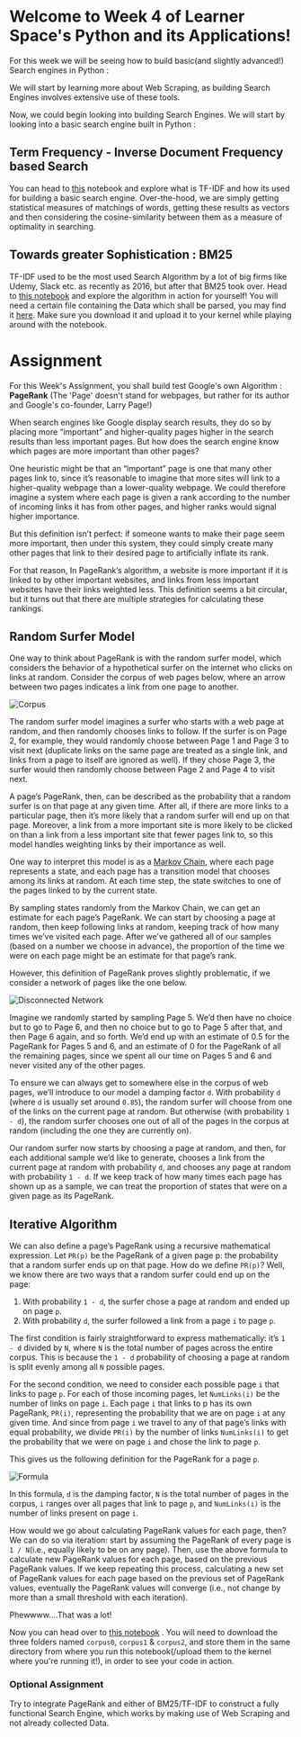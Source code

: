 # Welcome to Week 4 of Learner Space's Python and its Applications!

For this week we will be seeing how to build basic(and slightly advanced!) Search engines in Python :

We will start by learning more about Web Scraping, as building Search Engines involves extensive use of these tools.












Now, we could begin looking into building Search Engines. We will start by looking into a basic search engine built in Python :

## Term Frequency - Inverse Document Frequency based Search

You can head to [this](https://github.com/wncc/TSS-2021/blob/main/Python%20%26%20its%20Applications/Week-4/FirstEngine.ipynb) notebook and explore what is TF-IDF and how its used for building a basic search engine. Over-the-hood, we are simply getting statistical measures of matchings of words, getting these results as vectors and then considering the cosine-similarity between them as a measure of optimality in searching.

## Towards greater Sophistication : BM25

TF-IDF used to be the most used Search Algorithm by a lot of big firms like Udemy, Slack etc. as recently as 2016, but after that BM25 took over. Head to [this notebook](https://github.com/wncc/TSS-2021/blob/main/Python%20%26%20its%20Applications/Week-4/BM25.ipynb) and explore the algorithm in action for yourself! You will need a certain file containing the Data which shall be parsed, you may find it [here](https://drive.google.com/file/d/1pJFPa5772JiXWxZ9pGpwNbO6D0BBCEXZ/view?usp=sharing). Make sure you download it and upload it to your kernel while playing around with the notebook.

# Assignment

For this Week's Assignment, you shall build test Google's own Algorithm : **PageRank** (The 'Page' doesn't stand for webpages, but rather for its author and Google's co-founder, Larry Page!)

When search engines like Google display search results, they do so by placing more “important” and higher-quality pages higher in the search results than less important pages. But how does the search engine know which pages are more important than other pages?

One heuristic might be that an “important” page is one that many other pages link to, since it’s reasonable to imagine that more sites will link to a higher-quality webpage than a lower-quality webpage. We could therefore imagine a system where each page is given a rank according to the number of incoming links it has from other pages, and higher ranks would signal higher importance.

But this definition isn’t perfect: if someone wants to make their page seem more important, then under this system, they could simply create many other pages that link to their desired page to artificially inflate its rank.

For that reason, In PageRank’s algorithm, a website is more important if it is linked to by other important websites, and links from less important websites have their links weighted less. This definition seems a bit circular, but it turns out that there are multiple strategies for calculating these rankings.

## Random Surfer Model

One way to think about PageRank is with the random surfer model, which considers the behavior of a hypothetical surfer on the internet who clicks on links at random. Consider the corpus of web pages below, where an arrow between two pages indicates a link from one page to another.

![Corpus](https://github.com/thevaliantthird/TSS-2021/blob/main/Python%20%26%20its%20Applications/Week-4/images/1.png)

The random surfer model imagines a surfer who starts with a web page at random, and then randomly chooses links to follow. If the surfer is on Page 2, for example, they would randomly choose between Page 1 and Page 3 to visit next (duplicate links on the same page are treated as a single link, and links from a page to itself are ignored as well). If they chose Page 3, the surfer would then randomly choose between Page 2 and Page 4 to visit next.

A page’s PageRank, then, can be described as the probability that a random surfer is on that page at any given time. After all, if there are more links to a particular page, then it’s more likely that a random surfer will end up on that page. Moreover, a link from a more important site is more likely to be clicked on than a link from a less important site that fewer pages link to, so this model handles weighting links by their importance as well.

One way to interpret this model is as a [Markov Chain](https://setosa.io/ev/markov-chains/), where each page represents a state, and each page has a transition model that chooses among its links at random. At each time step, the state switches to one of the pages linked to by the current state.

By sampling states randomly from the Markov Chain, we can get an estimate for each page’s PageRank. We can start by choosing a page at random, then keep following links at random, keeping track of how many times we’ve visited each page. After we’ve gathered all of our samples (based on a number we choose in advance), the proportion of the time we were on each page might be an estimate for that page’s rank.

However, this definition of PageRank proves slightly problematic, if we consider a network of pages like the one below.

![Disconnected Network](https://github.com/thevaliantthird/TSS-2021/blob/main/Python%20%26%20its%20Applications/Week-4/images/2.png)

Imagine we randomly started by sampling Page 5. We’d then have no choice but to go to Page 6, and then no choice but to go to Page 5 after that, and then Page 6 again, and so forth. We’d end up with an estimate of 0.5 for the PageRank for Pages 5 and 6, and an estimate of 0 for the PageRank of all the remaining pages, since we spent all our time on Pages 5 and 6 and never visited any of the other pages.

To ensure we can always get to somewhere else in the corpus of web pages, we’ll introduce to our model a damping factor `d`. With probability `d` (where `d` is usually set around `0.85`), the random surfer will choose from one of the links on the current page at random. But otherwise (with probability `1 - d`), the random surfer chooses one out of all of the pages in the corpus at random (including the one they are currently on).

Our random surfer now starts by choosing a page at random, and then, for each additional sample we’d like to generate, chooses a link from the current page at random with probability `d`, and chooses any page at random with probability `1 - d`. If we keep track of how many times each page has shown up as a sample, we can treat the proportion of states that were on a given page as its PageRank.

## Iterative Algorithm

We can also define a page’s PageRank using a recursive mathematical expression. Let `PR(p)` be the PageRank of a given page p: the probability that a random surfer ends up on that page. How do we define `PR(p)`? Well, we know there are two ways that a random surfer could end up on the page:

1. With probability `1 - d`, the surfer chose a page at random and ended up on page `p`.
2. With probability `d`, the surfer followed a link from a page `i` to page `p`.

The first condition is fairly straightforward to express mathematically: it’s `1 - d` divided by `N`, where `N` is the total number of pages across the entire corpus. This is because the `1 - d` probability of choosing a page at random is split evenly among all `N` possible pages.

For the second condition, we need to consider each possible page `i` that links to page `p`. For each of those incoming pages, let `NumLinks(i)` be the number of links on page `i`. Each page `i` that links to p has its own PageRank, `PR(i)`, representing the probability that we are on page `i` at any given time. And since from page `i` we travel to any of that page’s links with equal probability, we divide `PR(i)` by the number of links `NumLinks(i)` to get the probability that we were on page `i` and chose the link to page `p`.

This gives us the following definition for the PageRank for a page `p`.

![Formula](https://github.com/thevaliantthird/TSS-2021/blob/main/Python%20%26%20its%20Applications/Week-4/images/3.png)

In this formula, `d` is the damping factor, `N` is the total number of pages in the corpus, `i` ranges over all pages that link to page `p`, and `NumLinks(i)` is the number of links present on page `i`.

How would we go about calculating PageRank values for each page, then? We can do so via iteration: start by assuming the PageRank of every page is `1 / N`(i.e., equally likely to be on any page). Then, use the above formula to calculate new PageRank values for each page, based on the previous PageRank values. If we keep repeating this process, calculating a new set of PageRank values for each page based on the previous set of PageRank values, eventually the PageRank values will converge (i.e., not change by more than a small threshold with each iteration).

Phewwww....That was a lot!

Now you can head over to [this notebook](https://github.com/wncc/TSS-2021/blob/main/Python%20%26%20its%20Applications/Week-4/PageRank.ipynb) . You will need to download the three folders named `corpus0`, `corpus1` & `corpus2`, and store them in the same directory from where you run this notebook(/upload them to the kernel where you're running it!), in order to see your code in action.

### Optional Assignment

Try to integrate PageRank and either of BM25/TF-IDF to construct a fully functional Search Engine, which works by making use of Web Scraping and not already collected Data. 
